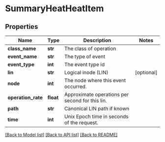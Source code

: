 # SummaryHeatHeatItem

## Properties
Name | Type | Description | Notes
------------ | ------------- | ------------- | -------------
**class_name** | **str** | The class of operation | 
**event_name** | **str** | The type of event | 
**event_type** | **int** | The event type id | 
**lin** | **str** | Logical inode (LIN) | [optional] 
**node** | **int** | The node where this event occurred. | 
**operation_rate** | **float** | Approximate operations per second for this lin. | 
**path** | **str** | Canonical LIN path if known | 
**time** | **int** | Unix Epoch time in seconds of the request. | 

[[Back to Model list]](../README.md#documentation-for-models) [[Back to API list]](../README.md#documentation-for-api-endpoints) [[Back to README]](../README.md)


